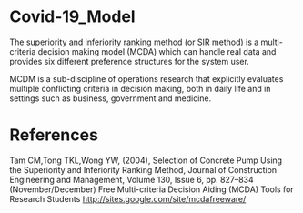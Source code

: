 # Covid-19_Model
The superiority and inferiority ranking method (or SIR method) is a multi-criteria decision making model (MCDA) which can handle real data and provides six different preference structures for the system user.
 
MCDM is a sub-discipline of operations research that explicitly evaluates multiple conflicting criteria in decision making, both in daily life and in settings such as business, government and medicine.
# References
Tam CM,Tong TKL,Wong YW, (2004), Selection of Concrete Pump Using the Superiority and Inferiority Ranking Method, Journal of Construction Engineering and Management, Volume 130, Issue 6, pp. 827–834 (November/December)
Free Multi-criteria Decision Aiding (MCDA) Tools for Research Students http://sites.google.com/site/mcdafreeware/
